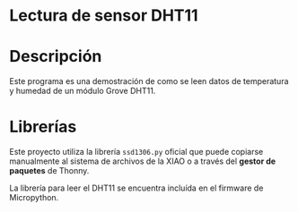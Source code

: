 # Lectura de sensor DHT11

# Descripción
Este programa es una demostración de como se leen datos de temperatura y humedad de un módulo Grove DHT11.


# Librerías
Este proyecto utiliza la librería `ssd1306.py` oficial que puede copiarse manualmente al sistema de archivos de la XIAO o a través del **gestor de paquetes** de Thonny.

La librería para leer el DHT11 se encuentra incluída en el firmware de Micropython.
